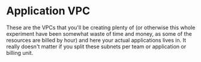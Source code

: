 # Application VPC

These are the VPCs that you'll be creating plenty of (or otherwise this whole experiment have been somewhat waste of time and money, as some of the resources are billed by hour) and here your actual applications lives in. It really doesn't matter if you split these subnets per team or application or billing unit. 